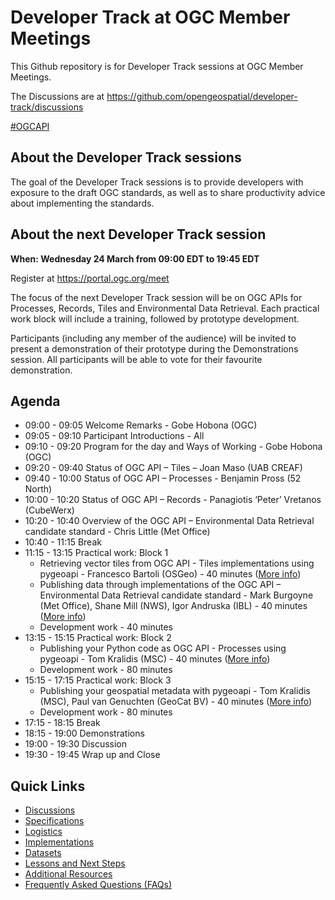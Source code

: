 # Developer Track at OGC Member Meetings


This Github repository is for Developer Track sessions at OGC Member Meetings.

The Discussions are at https://github.com/opengeospatial/developer-track/discussions

[#OGCAPI](https://twitter.com/hashtag/OGCAPI)

About the Developer Track sessions
----------------

The goal of the Developer Track sessions is to provide developers with exposure to the draft OGC standards, as well as to share productivity advice about implementing the standards.

About the next Developer Track session
----------------

**When: Wednesday 24 March from 09:00 EDT to 19:45 EDT**

Register at https://portal.ogc.org/meet

The focus of the next Developer Track session will be on OGC APIs for Processes, Records, Tiles and Environmental Data Retrieval. Each practical work block will include a training, followed by prototype development.

Participants (including any member of the audience) will be invited to present a demonstration of their prototype during the Demonstrations session. All participants will be able to vote for their favourite demonstration.



Agenda
------

* 09:00 - 09:05 Welcome Remarks - Gobe Hobona (OGC)
* 09:05 - 09:10 Participant Introductions - All
* 09:10 - 09:20 Program for the day and Ways of Working - Gobe Hobona (OGC)
* 09:20 - 09:40 Status of OGC API – Tiles – Joan Maso (UAB CREAF)
* 09:40 - 10:00 Status of OGC API – Processes - Benjamin Pross (52 North)
* 10:00 - 10:20 Status of OGC API – Records - Panagiotis ‘Peter’ Vretanos (CubeWerx)
* 10:20 - 10:40 Overview of the OGC API – Environmental Data Retrieval candidate standard - Chris Little (Met Office)
* 10:40 - 11:15 Break
* 11:15 - 13:15 Practical work: Block 1
    - Retrieving vector tiles from OGC API - Tiles implementations using pygeoapi - Francesco Bartoli (OSGeo) - 40 minutes ([More info](https://github.com/geopython/pygeoapi/wiki/pygeoapi-abstract-for-OGC-2021-03-Member-Meeting-Developer-Track))
    - Publishing data through implementations of the OGC API – Environmental Data Retrieval candidate standard - Mark Burgoyne (Met Office), Shane Mill (NWS), Igor Andruska (IBL) - 40 minutes ([More info](https://github.com/opengeospatial/ogcapi-environmental-data-retrieval/blob/master/implementations.md))
    - Development work - 40 minutes
* 13:15 - 15:15 Practical work: Block 2
    - Publishing your Python code as OGC API - Processes using pygeoapi - Tom Kralidis (MSC) - 40 minutes ([More info](https://github.com/geopython/pygeoapi/wiki/pygeoapi-abstract-for-OGC-2021-03-Member-Meeting-Developer-Track))
    - Development work - 80 minutes
* 15:15 - 17:15 Practical work: Block 3
    - Publishing your geospatial metadata with pygeoapi - Tom Kralidis (MSC), Paul van Genuchten (GeoCat BV) - 40 minutes ([More info](https://github.com/geopython/pygeoapi/wiki/pygeoapi-abstract-for-OGC-2021-03-Member-Meeting-Developer-Track))
    - Development work - 80 minutes
* 17:15 - 18:15 Break
* 18:15 - 19:00 Demonstrations
* 19:00 - 19:30 Discussion
* 19:30 - 19:45 Wrap up and Close

Quick Links
------

* [Discussions](https://github.com/opengeospatial/developer-track/discussions)
* [Specifications](./specs.adoc)
* [Logistics](./logistics.adoc)
* [Implementations](./implementations.adoc)
* [Datasets](./Shared_Datasets/README.md)
* [Lessons and Next Steps](./lessonsAndNextSteps.adoc)
* [Additional Resources](./additionalResources.adoc)
* [Frequently Asked Questions (FAQs)](./FAQ.adoc)
